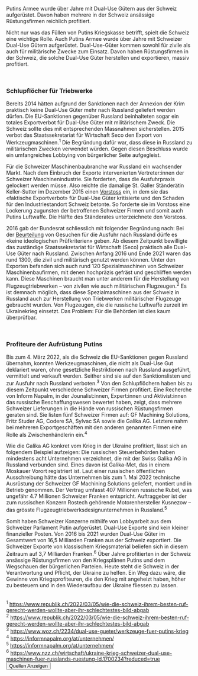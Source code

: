 Putins Armee wurde über Jahre mit Dual-Use Gütern aus der Schweiz aufgerüstet. Davon haben mehrere in der Schweiz ansässige Rüstungsfirmen reichlich profitiert.

Nicht nur was das Füllen von Putins Kriegskasse betrifft, spielt die Schweiz eine wichtige Rolle. Auch Putins Armee wurde über Jahre mit Schweizer Dual-Use Gütern aufgerüstet. Dual-Use-Güter kommen sowohl für zivile als auch für militärische Zwecke zum Einsatz. Davon haben Rüstungsfirmen in der Schweiz, die solche Dual-Use Güter herstellen und exportieren, massiv profitiert.

<br>

### **Schlupflöcher für Triebwerke**
Bereits 2014 hätten aufgrund der Sanktionen nach der Annexion der Krim praktisch keine Dual-Use Güter mehr nach Russland geliefert werden dürfen. Die EU-Sanktionen gegenüber Russland beinhalteten sogar ein totales Exportverbot für Dual-Use Güter mit militärischem Zweck. Die Schweiz sollte dies mit entsprechenden Massnahmen sicherstellen. 2015 verbot das Staatssekretariat für Wirtschaft Seco den Export von Werkzeugmaschinen.<sup>1</sup> Die Begründung dafür war, dass diese in Russland zu militärischen Zwecken verwendet würden. Gegen diesen Beschluss wurde ein umfangreiches Lobbying von bürgerlicher Seite aufgegleist.

Für die Schweizer Maschinenbaubranche war Russland ein wachsender Markt. Nach dem Einbruch der Exporte intervenierten Vertreter:innen der Schweizer Maschinenindustrie. Sie forderten, dass die Ausfuhrpraxis gelockert werden müsse. Also reichte die damalige St. Galler Ständerätin Keller-Sutter im Dezember 2015 einen <a href="https://www.parlament.ch/de/ratsbetrieb/suche-curia-vista/geschaeft?AffairId=20154134" class="underline" target="_blank">Vorstoss</a> ein, in dem sie das «faktische Exportverbot» für Dual-Use Güter kritisierte und den Schaden für den Industriestandort Schweiz betonte. So forderte sie im Vorstoss eine Lockerung zugunsten der betroffenen Schweizer Firmen und somit auch Putins Luftwaffe. Die Hälfte des Ständerates unterzeichnete den Vorstoss.

2016 gab der Bundesrat schliesslich mit folgender Begründung nach: Bei der <a href="https://www.parlament.ch/de/ratsbetrieb/amtliches-bulletin/amtliches-bulletin-die-verhandlungen?SubjectId=36813" class="underline" target="_blank">Beurteilung</a> von Gesuchen für die Ausfuhr nach Russland dürfe es «keine ideologischen Prüfkriterien» geben. Ab diesem Zeitpunkt bewilligte das zuständige Staatssekretariat für Wirtschaft (Seco) praktisch alle Dual-Use Güter nach Russland. Zwischen Anfang 2016 und Ende 2021 waren das rund 1300, die zivil und militärisch genutzt werden können. Unter den Exporten befanden sich auch rund 120 Spezialmaschinen von Schweizer Maschinenbaufirmen, mit denen hochpräzis gefräst und geschliffen werden kann. Diese Maschinen braucht man unter anderem für die Herstellung von Flugzeugtriebwerken – von zivilen wie auch militärischen Flugzeugen.<sup>2</sup> Es ist demnach möglich, dass diese Spezialmaschinen aus der Schweiz in Russland auch zur Herstellung von Triebwerken militärischer Flugzeuge gebraucht wurden. Von Flugzeugen, die die russische Luftwaffe zurzeit im Ukrainekrieg einsetzt. Das Problem: Für die Behörden ist dies kaum überprüfbar.

<br>

### **Profiteure der Aufrüstung Putins**
Bis zum 4. März 2022, als die Schweiz die EU-Sanktionen gegen Russland übernahm, konnten Werkzeugmaschinen, die nicht als Dual-Use Gut deklariert waren, ohne gesetzliche Restriktionen nach Russland ausgeführt, vermittelt und verkauft werden. Seither sind sie auf den Sanktionslisten und zur Ausfuhr nach Russland verboten.<sup>3</sup> Von den Schlupflöchern haben bis zu diesem Zeitpunkt verschiedene Schweizer Firmen profitiert. Eine Recherche von Inform Napalm, in der Jounalist:innen, Expert:innen und Aktivist:innen das russische Beschaffungswesen bewertet haben, zeigt, dass mehrere Schweizer Lieferungen in die Hände von russischen Rüstungsfirmen geraten sind. Sie listen fünf Schweizer Firmen auf: GF Machining Solutions, Fritz Studer AG, Codere SA, Sylvac SA sowie die Galika AG. Letztere nahm bei mehreren Exportgeschäften mit den anderen genannten Firmen eine Rolle als Zwischenhändlerin ein.<sup>4</sup>

Wie die Galika AG konkret vom Krieg in der Ukraine profitiert, lässt sich an folgendem Beispiel aufzeigen: Die russischen Steuerbehörden haben mindestens acht Unternehmen verzeichnet, die mit der Swiss Galika AG in Russland verbunden sind. Eines davon ist Galika-Met, das in einem  Moskauer Vorort registriert ist. Laut einer russischen öffentlichen Ausschreibung hätte das Unternehmen bis zum 1. Mai 2022 technische Ausrüstung der Schweizer GF Machining Solutions geliefert, montiert und in Betrieb genommen. Der Vertrag umfasst 407 Millionen russische Rubel, was ungefähr 4.7 Millionen Schweizer Franken entspricht. Auftraggeber ist der zum russischen Konzern Rostech gehörende Motorenhersteller Kusnezow – das grösste Flugzeugtriebwerksdesignunternehmen in Russland.<sup>5</sup>

Somit haben Schweizer Konzerne mithilfe von Lobbyarbeit aus dem Schweizer  Parlament Putin aufgerüstet. Dual-Use Exporte sind kein kleiner finanzieller Posten. Von 2016 bis 2021 wurden Dual-Use Güter im Gesamtwert von 16,5 Milliarden Franken aus der Schweiz exportiert. Die Schweizer Exporte von klassischem Kriegsmaterial beliefen sich in diesem Zeitraum auf 3,7 Milliarden Franken.<sup>6</sup> Über Jahre profitierten in der Schweiz ansässige Rüstungsfirmen von den Kriegsplänen Putins und dem Wegschauen der bürgerlichen Parteien. Heute steht die Schweiz in der Verantwortung und Pflicht, der Ukraine zu helfen. Ein Weg dazu wäre, die Gewinne von Kriegsprofiteuren, die den Krieg mit angeheizt haben, höher zu besteuern und in den Wiederaufbau der Ukraine fliessen zu lassen.

<br>

<div x-data="{ open: false }">
    <div x-show="open" x-transition class="mb-6 text-2xs">
        <sup>1</sup> <a class="underline" href="https://www.republik.ch/2022/03/05/wie-die-schweiz-ihrem-besten-ruf-gerecht-werden-wollte-aber-ihr-schlechtestes-bild-abgab">https://www.republik.ch/2022/03/05/wie-die-schweiz-ihrem-besten-ruf-gerecht-werden-wollte-aber-ihr-schlechtestes-bild-abgab</a><br>
        <sup>2</sup> <a class="underline" href="https://www.republik.ch/2022/03/05/wie-die-schweiz-ihrem-besten-ruf-gerecht-werden-wollte-aber-ihr-schlechtestes-bild-abgab">https://www.republik.ch/2022/03/05/wie-die-schweiz-ihrem-besten-ruf-gerecht-werden-wollte-aber-ihr-schlechtestes-bild-abgab</a><br>
        <sup>3</sup> <a class="underline" href="https://www.woz.ch/2234/dual-use-gueter/werkzeuge-fuer-putins-krieg">https://www.woz.ch/2234/dual-use-gueter/werkzeuge-fuer-putins-krieg</a><br>
        <sup>4</sup> <a class="underline" href="https://informnapalm.org/at/unternehmen/">https://informnapalm.org/at/unternehmen/</a><br>
        <sup>5</sup> <a class="underline" href="https://informnapalm.org/at/unternehmen/">https://informnapalm.org/at/unternehmen/</a><br>
        <sup>6</sup> <a class="underline" href="https://www.nzz.ch/wirtschaft/ukraine-krieg-schweizer-dual-use-maschinen-fuer-russlands-ruestung-ld.1700234?reduced=true">https://www.nzz.ch/wirtschaft/ukraine-krieg-schweizer-dual-use-maschinen-fuer-russlands-ruestung-ld.1700234?reduced=true</a><br>
    </div>
    <button class="fbd-button" x-on:click="open = ! open">Quellen Anzeigen</button>
</div>

